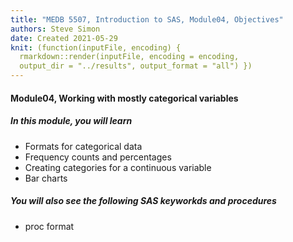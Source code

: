 ```yaml
---
title: "MEDB 5507, Introduction to SAS, Module04, Objectives"
authors: Steve Simon
date: Created 2021-05-29
knit: (function(inputFile, encoding) {
  rmarkdown::render(inputFile, encoding = encoding,
  output_dir = "../results", output_format = "all") }) 
---
```


#### Module04, Working with mostly categorical variables

##### In this module, you will learn

+ Formats for categorical data
+ Frequency counts and percentages
+ Creating categories for a continuous variable
+ Bar charts

##### You will also see the following SAS keyworkds and procedures

+ proc format
